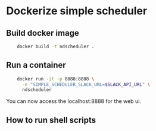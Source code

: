 # Dockerize simple scheduler

## Build docker image
```bash
    docker build -t ndscheduler .
```

## Run a container

```bash
    docker run -it -p 8888:8888 \
	  -e "SIMPLE_SCHEDULER_SLACK_URL=$SLACK_API_URL" \
	  ndscheduler
```

You can now access the localhost:8888 for the web ui.

## How to run shell scripts 
